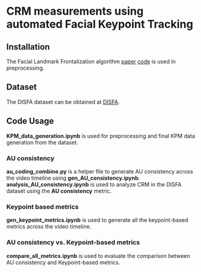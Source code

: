 # CRM measurements using automated Facial Keypoint Tracking
<!-- Code for the paper "Consistent Movement of Viewers' Facial Keypoints While Watching Emotionally Evocative Videos"  -->

## Installation
The Facial Landmark Frontalization algorithm [paper](https://ieeexplore.ieee.org/document/9190989) [code](https://github.com/bbonik/facial-landmark-frontalization) is used in preprocessing.   
## Dataset
The DISFA dataset can be obtained at [DISFA](http://mohammadmahoor.com/disfa/).
## Code Usage
**KPM_data_generation.ipynb** is used for preprocessing and final KPM data generation from the dataset.  
### AU consistency
**au_coding_combine.py** is a helper file to generate AU consistency across the video timeline using **gen_AU_consistency.ipynb**.   
**analysis_AU_consistency.ipynb** is used to analyze CRM in the DISFA dataset using the **AU consistency** metric.
### Keypoint based metrics
**gen_keypoint_metrics.ipynb** is used to generate all the keypoint-based metrics across the video timeline.

### AU consistency vs. Keypoint-based metrics
**compare_all_metrics.ipynb** is used to evaluate the comparison between AU consistency and Keypoint-based metrics.




<!-- # Contents:
```tree
├── PCA_train                                      [Directory: PCA training, visualizations etc.]
│   ├── helper.py                   [functions for feature generation, metrics and face morphing] 
│   ├── pca_train.py                        [Training the PCA on any dataset]
│   ├── pca_train_report.py                                [Generates the train-test table at 95% Train VE]
│   ├── pca_train_report_plot.ipynb  [Plots the train-test plot of variance explained]
│   ├── pca_train_report_plot.py  [compile the metrics performance for train and test from one to total components]
│   ├── pca_train_report_statistics.ipynb  [generates p-value for the significance test]
│   └── pca_train_report_statistics.py       [used for significance test]
└── PCA_vs_FACS                                        [Directory: compares PCA AUs, pure AUs, and comb AUs]
│   ├── choldelete.m                    [helper function for LARSEN algorithm]
│   ├── cholinsert.m              [helper function for LARSEN algorithm]
│   ├── larsen.m                [LARSEN algorithm to generate encodings] 
│   ├── pca_vs_facs_plot.ipynb   [plot graphs for comparing PCA AUs, pure AUs, and comb AUs] 
│   └── pca_vs_facs_plot.m                               [compile the metrics performance for all AUs from one to total components] 
│   data_and_feature_creation.ipynb                                  [code to generate features from facial keypoints]
│   matlab_versions.txt                [required version for matlab]
└── python_versions.txt                [required version of libraries in python] -->
